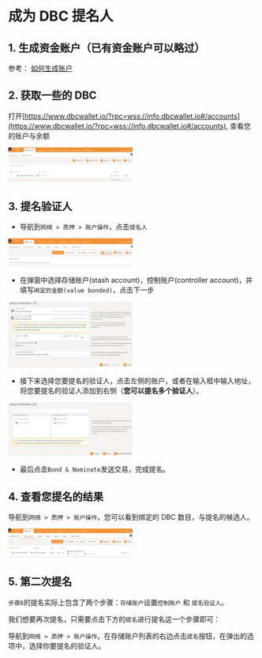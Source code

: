 # 成为 DBC 提名人

## 1. 生成资金账户（已有资金账户可以略过）

参考： [如何生成账户](generate_new_account.md)

## 2. 获取一些的 DBC

打开[https://www.dbcwallet.io/?rpc=wss://info.dbcwallet.io#/accounts](https://www.dbcwallet.io/?rpc=wss://info.dbcwallet.io#/accounts), 查看您的账户与余额

<img src="./assets/staking_dbc_and_voting.assets/image-20210122210826588.png" width="50%" height="50%">

## 3. 提名验证人

- 导航到`网络 > 质押 > 账户操作`，点击`提名人`

<img src="./assets/staking_dbc_and_voting.assets/image-20210122210945889.png" width="50%" height="50%">

- 在弹窗中选择存储账户(stash account)，控制账户(controller account)，并填写`绑定的金额(value bonded)`，点击下一步

<img src="./assets/staking_dbc_and_voting.assets/image-20210122211057762.png" width="50%" height="50%">

- 接下来选择您要提名的验证人，点击左侧的账户，或者在输入框中输入地址，将您要提名的验证人添加到右侧（**您可以提名多个验证人**）。

<img src="./assets/staking_dbc_and_voting.assets/image-20210122211203371.png" width="50%" height="50%">

- 最后点击`Bond & Nominate`发送交易，完成提名。

## 4. 查看您提名的结果

导航到`网络 > 质押 > 账户操作`，您可以看到绑定的 DBC 数目，与提名的候选人。

<img src="./assets/staking_dbc_and_voting.assets/image-20210122211537605.png" width="50%" height="50%">

## 5. 第二次提名

`步骤6`的提名实际上包含了两个步骤：`存储账户`设置`控制账户` 和 `提名验证人`。

我们想要再次提名，只需要点击下方的`提名`进行提名这一个步骤即可：

导航到`网络 > 质押 > 账户操作`，在存储账户列表的右边点击`提名`按钮，在弹出的选项中，选择你要提名的验证人。
